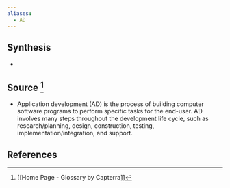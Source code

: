 ```yaml
---
aliases:
  - AD
---
```

## Synthesis
- 
## Source [^1]
- Application development (AD) is the process of building computer software programs to perform specific tasks for the end-user. AD involves many steps throughout the development life cycle, such as research/planning, design, construction, testing, implementation/integration, and support.
## References

[^1]: [[Home Page - Glossary by Capterra]]
